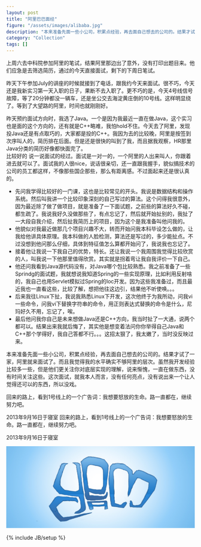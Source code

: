 ```yaml
---
layout: post
title: "阿里巴巴面经"
figure: "/assets/images/alibaba.jpg"
description: "本来准备先面一些小公司，积累点经验，再去面自己想去的公司的。结果才试了一家，阿里就来面试了。而且我觉得我的水平确实不够阿里的层次。虽然我开发经验比较多一些，但是他们更关注你对底层实现的理解，说来惭愧，一直在做东西，没有时间关注这些。这次面试，就我本人而言，没有任何亮点，没有说出来一个让人觉得还可以的东西，所以没戏。"
category: "Collection"
tags: []
---
```

上周六去中科院参加阿里的笔试，结果阿里那边出了意外，没有打印出题目来。他们应急是去筛选简历，通过的今天直接面试，剩下的下周日笔试。   

昨天下午参加July的讲座的时候就接到了电话，跟我约今天来面试。很不巧，今天还是我新实习第一天入职的日子，果断不去入职了。更不巧的是，今天4号线信号故障，等了20分钟都没一辆车，还是坐公交去海淀黄庄倒的10号线。这样明显绕了。等到了大望路的阿里，时间也就刚刚好。   

昨天预约面试方向时，我选了Java。一个是因为我最近一直在做Java，这个实习也是面的这个方向的，还有就是C++略难，我怕hold不住。今天去了阿里，发现投Java还是有点取巧的，大家都是投的C++。我因为去的比较晚，阿里是按签到次序叫人的，简历排在后面。但是还是很快的叫到了我，而且据我观察，HR那里Java分类的简历好像都快面完了。    
比较好的
说一说面试的经过。面试是一对一的，一个阿里的人出来叫人，你跟着进去就可以了。面试我的人很nice，说话很亲切，还一直跟我握手，貌似搞技术的公司的员工都这样，不像那些国企那些，那么有距离感。不过面起来还是很认真的。

+ 先问我学得比较好的一门课，这也是比较常见的开头。我说是数据结构和操作系统。然后叫我讲一个比较印象深刻的自己写过的算法。这个问得我很意外，因为最近除了做了做项目，就是准备了一下面试题，之前些的算法好久不碰，都生疏了。我说我好久没做那些了，有点忘记了，然后就开始扯别的，我扯了一大段自我介绍，然后扯我简历上的项目，因为这个是我准备叫他问我的。   
+ 他貌似对我最近做那几个项目兴趣不大，转而开始问我本科毕设怎么做的，让我给他讲具体原理。我本科做的人脸检测，算法还是写过的，多少能扯点。不过没想到他问那么仔细，具体到特征值怎么算都开始问了，我说我也忘记了。      
+ 接着他让我说一下我自己的优势，特长。还让我说一个我周围我觉得比较欣赏的人，叫我说一下他那里值得欣赏。其实就是拐着弯让我自我评价一下自己。   
+ 他还问我看到Java源代码没有，对Java哪个包比较熟悉。我之前准备了一些Sprindg的面试题，我就想说我知道Spring的一些实现原理，比如利用反射啥的，我自己也用Servlet模拟过Spring的Ioc开发。因为这些我准备过，而且最近我也一直看这些，比较了解，想把他往这边引，结果他不听使唤。。。   
+ 后来我往Linux下扯，我说我熟悉Linux下开发，这次他终于为我所动，问我vi一些命令，问我vi下替换字符串的命令，用正则表达式替换的命令是什么，尼玛好久不用，忘记了，唉。   
+ 最后他问我你自己是未来想做Java还是C++方向，我当时扯了一大通，说两个都可以。结果出来我就后悔了，其实他是想变着法问你你举得自己Java和C++那个学得好，我自己答都不行。。。这招太狠了，我太嫩了，当时没反映过来。   

本来准备先面一些小公司，积累点经验，再去面自己想去的公司的。结果才试了一家，阿里就来面试了。而且我觉得我的水平确实不够阿里的层次。虽然我开发经验比较多一些，但是他们更关注你对底层实现的理解，说来惭愧，一直在做东西，没有时间关注这些。这次面试，就我本人而言，没有任何亮点，没有说出来一个让人觉得还可以的东西，所以没戏。 

回来的路上，看到1号线上的一个广告词：我想要怒放的生命。路一直都在，继续努力吧。

2013年9月16日于寝室  回来的路上，看到1号线上的一个广告词：我想要怒放的生命。路一直都在，继续努力吧。
 
2013年9月16日于寝室

![Alt text](/assets/images/cyeam.png)

{% include JB/setup %}
